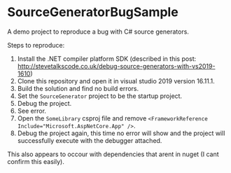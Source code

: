 # SourceGeneratorBugSample
A demo project to reproduce a bug with C# source generators.

Steps to reproduce:
1) Install the .NET compiler platform SDK (described in this post: http://stevetalkscode.co.uk/debug-source-generators-with-vs2019-1610)
2) Clone this repository and open it in visual studio 2019 version 16.11.1.
3) Build the solution and find no build errors.
4) Set the `SourceGenerator` project to be the startup project.
5) Debug the project.
6) See error.
7) Open the `SomeLibrary` csproj file and remove `<FrameworkReference Include="Microsoft.AspNetCore.App" />`.
8) Debug the project again, this time no error will show and the project will successfully execute with the debugger attached.

This also appears to occour with dependencies that arent in nuget (I cant confirm this easily).

